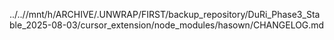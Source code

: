../..//mnt/h/ARCHIVE/.UNWRAP/FIRST/backup_repository/DuRi_Phase3_Stable_2025-08-03/cursor_extension/node_modules/hasown/CHANGELOG.md